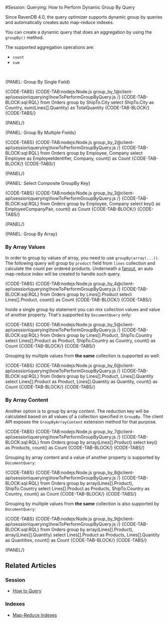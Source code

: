 #Session: Querying: How to Perform Dynamic Group By Query

Since RavenDB 4.0, the query optimizer supports dynamic group by queries and automatically creates auto map-reduce indexes.

You can create a dynamic query that does an aggregation by using the `groupBy()` method.

The supported aggregation operations are:

- `count`
- `sum`

<br />

{PANEL: Group By Single Field}

{CODE-TABS}
{CODE-TAB:nodejs:Node.js group_by_1@client-api\session\querying\howToPerformGroupByQuery.js /}
{CODE-TAB-BLOCK:sql:RQL}
from Orders
group by ShipTo.City
select ShipTo.City as Country, sum(Lines[].Quantity) as TotalQuantity
{CODE-TAB-BLOCK/}
{CODE-TABS/}

{PANEL/}

{PANEL: Group By Multiple Fields}

{CODE-TABS}
{CODE-TAB:nodejs:Node.js group_by_2@client-api\session\querying\howToPerformGroupByQuery.js /}
{CODE-TAB-BLOCK:sql:RQL}
from Orders
group by Employee, Company
select Employee as EmployeeIdentifier, Company, count() as Count
{CODE-TAB-BLOCK/}
{CODE-TABS/}

{PANEL/}

{PANEL: Select Composite GroupBy Key}

{CODE-TABS}
{CODE-TAB:nodejs:Node.js group_by_3@client-api\session\querying\howToPerformGroupByQuery.js /}
{CODE-TAB-BLOCK:sql:RQL}
from Orders 
group by Employee, Company
select key() as EmployeeCompanyPair, count() as Count
{CODE-TAB-BLOCK/}
{CODE-TABS/}

{PANEL/}

{PANEL: Group By Array}

### By Array Values

In order to group by values of array, you need to use `groupBy(array(...))`. The following query will group by `product` field from `lines` collection 
and calculate the count per ordered products. Underneath a [fanout](../../../indexes/fanout-indexes), an auto map-reduce index will be created to handle such query. 

{CODE-TABS}
{CODE-TAB:nodejs:Node.js group_by_4@client-api\session\querying\howToPerformGroupByQuery.js /}
{CODE-TAB-BLOCK:sql:RQL}
from Orders 
group by Lines[].Product
select Lines[].Product, count() as Count
{CODE-TAB-BLOCK/}
{CODE-TABS/}

Inside a single group by statement you can mix collection values and value of another property. That's supported by `DocumentQuery` only:

{CODE-TABS}
{CODE-TAB:nodejs:Node.js group_by_5@client-api\session\querying\howToPerformGroupByQuery.js /}
{CODE-TAB-BLOCK:sql:RQL}
from Orders 
group by Lines[].Product, ShipTo.Country 
select Lines[].Product as Product, ShipTo.Country as Country, count() as Count
{CODE-TAB-BLOCK/}
{CODE-TABS/}

Grouping by multiple values from **the same** collection is supported as well:

{CODE-TABS}
{CODE-TAB:nodejs:Node.js group_by_6@client-api\session\querying\howToPerformGroupByQuery.js /}
{CODE-TAB-BLOCK:sql:RQL}
from Orders 
group by Lines[].Product, Lines[].Quantity 
select Lines[].Product as Product, Lines[].Quantity as Quantity, count() as Count
{CODE-TAB-BLOCK/}
{CODE-TABS/}

### By Array Content

Another option is to group by array content. The reduction key will be calculated based on all values of a collection specified in `GroupBy`.
The client API exposes the `GroupByArrayContent` extension method for that purpose.

{CODE-TABS}
{CODE-TAB:nodejs:Node.js group_by_7@client-api\session\querying\howToPerformGroupByQuery.js /}
{CODE-TAB-BLOCK:sql:RQL}
from Orders
group by array(Lines[].Product)
select key() as Products, count() as Count
{CODE-TAB-BLOCK/}
{CODE-TABS/}

Grouping by array content and a value of another property is supported by `DocumentQuery`:

{CODE-TABS}
{CODE-TAB:nodejs:Node.js group_by_8@client-api\session\querying\howToPerformGroupByQuery.js /}
{CODE-TAB-BLOCK:sql:RQL}
from Orders 
group by array(Lines[].Product), ShipTo.Country 
select Lines[].Product as Products, ShipTo.Country as Country, count() as Count
{CODE-TAB-BLOCK/}
{CODE-TABS/}

Grouping by multiple values from **the same** collection is also supported by `DocumentQuery`:

{CODE-TABS}
{CODE-TAB:nodejs:Node.js group_by_9@client-api\session\querying\howToPerformGroupByQuery.js /}
{CODE-TAB-BLOCK:sql:RQL}
from Orders 
group by array(Lines[].Product), array(Lines[].Quantity) 
select Lines[].Product as Products, Lines[].Quantity as Quantities, count() as Count
{CODE-TAB-BLOCK/}
{CODE-TABS/}

{PANEL/}

## Related Articles

### Session

- [How to Query](../../../client-api/session/querying/how-to-query)

### Indexes

- [Map-Reduce Indexes](../../../indexes/map-reduce-indexes)

